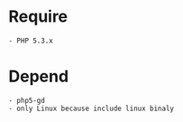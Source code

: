 # Require

    - PHP 5.3.x
    
# Depend

    - php5-gd
    - only Linux because include linux binaly
